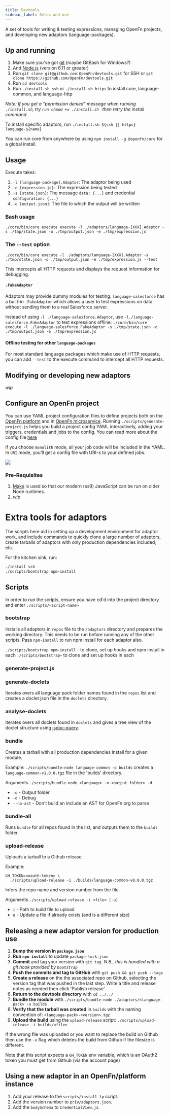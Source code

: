 ```yaml
---
title: Devtools
sidebar_label: Setup and use
---
```


A set of tools for writing &amp; testing expressions, managing OpenFn projects,
and developing new adaptors (language-packages).

## Up and running

1. Make sure you've got [git](https://git-scm.com/downloads) (maybe GitBash for
   Windows?)
2. And [Node.js](https://nodejs.org/en/download/) (version 6.11 or greater)
3. Run `git clone git@github.com:OpenFn/devtools.git` for SSH or
   `git clone https://github.com/OpenFn/devtools.git`
4. Run `cd devtools`
5. Run `./install.sh ssh` or `./install.sh https` to install core,
   language-common, and language-http

_Note: If you get a "permission denied" message when running `./install.sh`, try
`run chmod +x ./install.sh ` then retry the install command._

To install specific adaptors, run
`./install.sh ${ssh || https} language-${name}`

You can run core from anywhere by using `npm install -g @openfn/core` for a
global install.

## Usage

Execute takes:

1. `-l [language-package].Adaptor`: The adaptor being used
2. `-e [expression.js]:` The expression being tested
3. `-s [state.json]`: The message `data: {...}` and credential
   `configuration: {...}`
4. `-o [output.json]`: The file to which the output will be written

### Bash usage

`./core/bin/core execute execute -l ./adaptors/language-[XXX].Adaptor -s ./tmp/state.json -o ./tmp/output.json -e ./tmp/expression.js`

### The `--test` option

`./core/bin/core execute -l ./adaptors/language-[XXX].Adaptor -s ./tmp/state.json -o ./tmp/output.json -e ./tmp/expression.js --test`

This intercepts all HTTP requests and displays the request information for
debugging.

#### `.FakeAdaptor`

Adaptors may provide dummy modules for testing. `language-salesforce` has a
built-in `.FakeAdaptor` which allows a user to test expressions on data without
sending them to a real Salesforce server.

Instead of using `-l ./language-salesforce.Adaptor`, use
`-l./language-salesforce.FakeAdaptor` to test expressions offline:
`./core/bin/core execute -l ./language-salesforce.FakeAdaptor -s ./tmp/state.json -o ./tmp/output.json -e ./tmp/expression.js`

#### Offline testing for other `language-packages`

For most standard language packages which make use of HTTP requests, you can add
`--test` to the execute command to intercept all HTTP requests.

## Modifying or developing new adaptors

_wip_

## Configure an OpenFn project

You can use YAML project configuration files to define projects both on the [OpenFn platform](https://docs.openfn.org/documentation/deploy/platform) and in [OpenFn microservice](https://openfn.github.io/microservice/readme.html#content). Running `./scripts/generate-project.js` helps you build a project config YAML interactively, adding your triggers, credentials and jobs to the config. You can read more about the config file [here](https://openfn.github.io/microservice/readme.html#sample-configuration)

If you choose `monolith` mode, all your job code will be included in the YAML. In `URI` mode, you’ll get a config file with URI-s to your defined jobs.

![](https://github.com/OpenFn/devtools/blob/main/docs/images/generate-project.gif)


### Pre-Requisites

1. [Make](http://www.gnu.org/software/make/) is used so that our modern (es9)
   JavaScript can be run on older Node runtimes.
2. _wip_


# Extra tools for adaptors

The scripts here aid in setting up a development environment for adaptor work,
and include commands to quickly clone a large number of adaptors, create
tarballs of adaptors with only production dependencies included, etc.

For the kitchen sink, run:

```sh
./install ssh
./scripts/bootstrap npm-install
```

## Scripts

In order to run the scripts, ensure you have cd'd into the project directory and
enter `./scripts/<script-name>`

### bootstrap

Installs all adaptors in `repos` file to the `/adaptors` directory and prepares
the working directory. This needs to be run before running any of the other
scripts. Pass `npm-install` to run npm install for each adaptor also.

`./scripts/bootstrap npm-install` - to clone, set up hooks and npm install in
each `./scripts/bootstrap`- to clone and set up hooks in each

### generate-project.js

<!-- TODO: Rita to add generate-project usage instructions and one-line explanation. -->

### generate-doclets

Iterates overs all language pack folder names found in the `repos` list and
creates a doclet json file in the `doclets` directory.

### analyse-doclets

Iterates overs all doclets found in `doclets` and gives a tree view of the
doclet structure using [jsdoc-query](https://github.com/OpenFn/jsdoc-query).

### bundle

Creates a tarball with all production dependencies install for a given module.

Example: `./scripts/bundle-node language-common -o builds` creates a
`language-common-v1.0.0.tgz` file in the 'builds' directory.

Arguments `./scripts/bundle-node <language> -o <output folder> -d`

- `-o` - Output folder
- `-d` - Debug
- `--no-ast` - Don't build an include an AST for OpenFn.org to parse

### bundle-all

Runs `bundle` for all repos found in the list, and outputs them to the `builds`
folder.

### upload-release

Uploads a tarball to a Github release.

Example:

```
GH_TOKEN=<oauth-token> \
  ./scripts/upload-release -i ./builds/language-common-v0.0.0.tgz
```

Infers the repo name and version number from the file.

Arguments `./scripts/upload-release -i <file> [-u]`

- `i` - Path to build file to upload
- `u` - Update a file if already exists (and is a different size)

## Releasing a new adaptor version for production use

1. **Bump the version in `package.json`**
2. **Run `npm install`** to update `package-lock.json`
3. **Commit** and tag your version with `git tag`. _N.B., this is handled with a
   git hook provided by `bootstrap`_
4. **Push the commits and tag to GitHub** with `git push && git push --tags`
5. **Create a release** on the the associated repo on Github, selecting the
   version tag that was pushed in the last step. Write a title and release notes
   as needed then click 'Publish release'.
6. **Return to the devtools directory** with `cd ../../`
7. **Bundle the module** with
   `./scripts/bundle-node ./adaptors/<language-pack> -o builds`
8. **Verify that the tarball was created** in `builds` with the naming
   convention of: `<language-pack>-<version>.tgz`
9. **Upload the build** using the `upload-release` script:
   `./scripts/upload-release -i builds/<file>`

If the wrong file was uploaded or you want to replace the build on Github then
use the `-u` flag which deletes the build from Github if the filesize is
different.

Note that this script expects a `GH_TOKEN` env variable, which is an OAuth2
token you must get from Github (via the account page)

## Using a new adaptor in an OpenFn/platform instance

1. Add your release to the `scripts/install-lp` script.
2. Add the version number to `priv/adaptors.json`.
3. Add the `bodySchema` to `CredentialView.js`.

